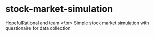 # stock-market-simulation
HopefulRational and team <\br>
Simple stock market simulation with questionaire for data collection
